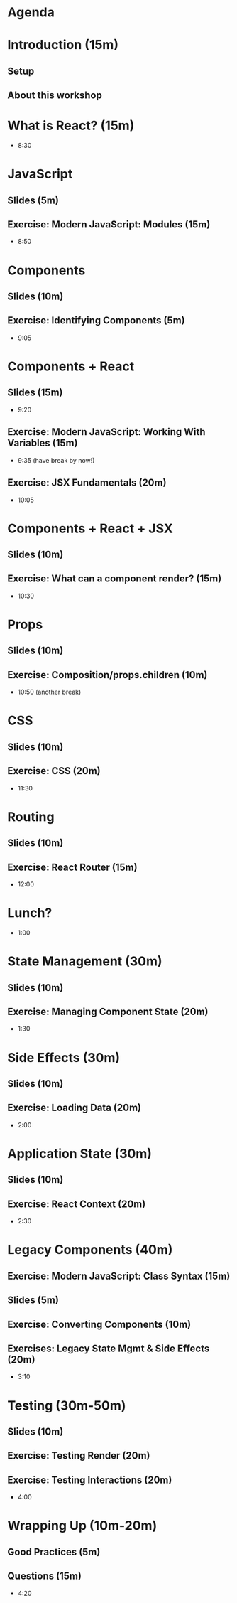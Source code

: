 # Agenda

# Introduction (15m)

## Setup

## About this workshop

# What is React? (15m)

- 8:30

# JavaScript

## Slides (5m)

## Exercise: Modern JavaScript: Modules (15m)

- 8:50

# Components

## Slides (10m)

## Exercise: Identifying Components (5m)

- 9:05

# Components + React

## Slides (15m)

- 9:20

## Exercise: Modern JavaScript: Working With Variables (15m)

- 9:35 (have break by now!)

## Exercise: JSX Fundamentals (20m)

- 10:05

# Components + React + JSX

## Slides (10m)

## Exercise: What can a component render? (15m)

- 10:30

# Props

## Slides (10m)

## Exercise: Composition/props.children (10m)

- 10:50 (another break)

# CSS

## Slides (10m)

## Exercise: CSS (20m)

- 11:30

# Routing

## Slides (10m)

## Exercise: React Router (15m)

- 12:00

# Lunch?

- 1:00

# State Management (30m)

## Slides (10m)

## Exercise: Managing Component State (20m)

- 1:30

# Side Effects (30m)

## Slides (10m)

## Exercise: Loading Data (20m)

- 2:00

# Application State (30m)

## Slides (10m)

## Exercise: React Context (20m)

- 2:30

# Legacy Components (40m)

## Exercise: Modern JavaScript: Class Syntax (15m)

## Slides (5m)

## Exercise: Converting Components (10m)

## Exercises: Legacy State Mgmt & Side Effects (20m)

- 3:10

# Testing (30m-50m)

## Slides (10m)

## Exercise: Testing Render (20m)

## Exercise: Testing Interactions (20m)

- 4:00

# Wrapping Up (10m-20m)

## Good Practices (5m)

## Questions (15m)

- 4:20
